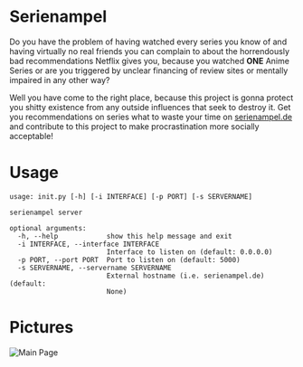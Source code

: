 # Serienampel
Do you have the problem of having watched every series you know of and having virtually no real friends you can complain to about the horrendously bad recommendations Netflix gives you, because you watched **ONE** Anime Series or are you triggered by unclear financing of review sites or mentally impaired in any other way?

Well you have come to the right place, because this project is gonna protect you shitty existence from any outside influences that seek to destroy it. Get you recommendations on series what to waste your time on [serienampel.de](serienampel.de) and contribute to this project to make procrastination more socially acceptable!

# Usage

    usage: init.py [-h] [-i INTERFACE] [-p PORT] [-s SERVERNAME]
    
    serienampel server
    
    optional arguments:
      -h, --help            show this help message and exit
      -i INTERFACE, --interface INTERFACE
                            Interface to listen on (default: 0.0.0.0)
      -p PORT, --port PORT  Port to listen on (default: 5000)
      -s SERVERNAME, --servername SERVERNAME
                            External hostname (i.e. serienampel.de) (default:
                            None)

# Pictures
![Main Page](https://media.atlantishq.de/serienampel.png)    
